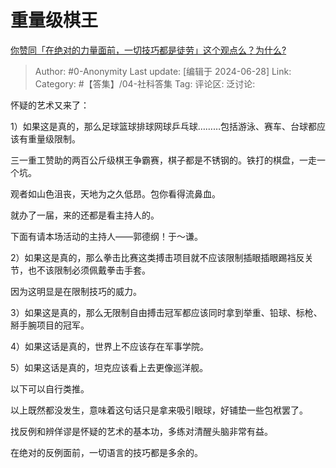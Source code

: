 # 重量级棋王
[你赞同「在绝对的力量面前，一切技巧都是徒劳」这个观点么？为什么?](https://www.zhihu.com/question/268189551/answer/3544983988)

> Author: #0-Anonymity
> Last update: [编辑于 2024-06-28]
> Link:
> Category: #【答集】/04-社科答集 
> Tag: 
> 评论区:
> 泛讨论:

怀疑的艺术又来了：

1）如果这是真的，那么足球篮球排球网球乒乓球………包括游泳、赛车、台球都应该有重量级限制。

三一重工赞助的两百公斤级棋王争霸赛，棋子都是不锈钢的。铁打的棋盘，一走一个坑。

观者如山色沮丧，天地为之久低昂。包你看得流鼻血。

就办了一届，来的还都是看主持人的。

下面有请本场活动的主持人——郭德纲！于～谦。

2）如果这是真的，那么拳击比赛这类搏击项目就不应该限制插眼插眼踢裆反关节，也不该限制必须佩戴拳击手套。

因为这明显是在限制技巧的威力。

3）如果这是真的，那么无限制自由搏击冠军都应该同时拿到举重、铅球、标枪、掰手腕项目的冠军。

4）如果这话是真的，世界上不应该存在军事学院。

5）如果这话是真的，坦克应该看上去更像巡洋舰。

以下可以自行类推。

以上既然都没发生，意味着这句话只是拿来吸引眼球，好铺垫一些包袱罢了。

找反例和辨佯谬是怀疑的艺术的基本功，多练对清醒头脑非常有益。

在绝对的反例面前，一切语言的技巧都是多余的。
